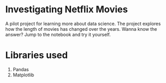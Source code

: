 # Investigating Netflix Movies
A pilot project for learning more about data science. The project explores how the length of movies has changed over the years. Wanna know the answer? Jump to the notebook and try it yourself.

# Libraries used
1. Pandas
2. Matplotlib

